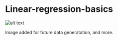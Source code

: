 # Linear-regression-basics


![alt text](https://github.com/dniboghgnis/Linear-regression-basics/blob/master/noisy_white_image.jpg)

Image added for future data generatation, and more.
